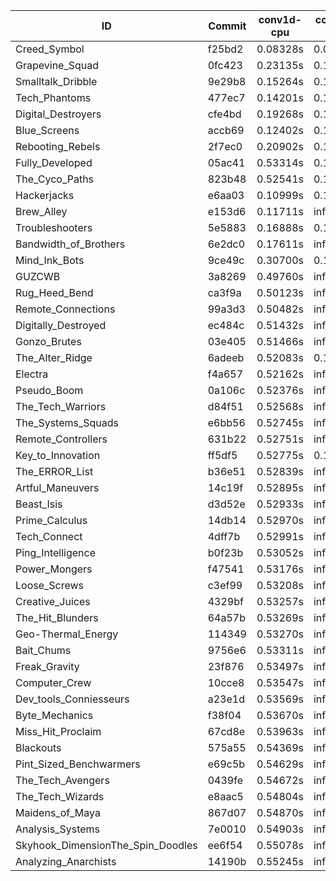 |ID|Commit|conv1d-cpu|conv1d-gpu|DWSPConv2D-gpu|gemm-gpu|avg|
|-|-|-|-|-|-|-|
|Creed_Symbol|f25bd2|0.08328s|0.09887s|3.05187s|1.85697s|1.27275s|
|Grapevine_Squad|0fc423|0.23135s|0.12478s|3.16998s|1.87856s|1.35117s|
|Smalltalk_Dribble|9e29b8|0.15264s|0.14700s|3.08688s|2.05751s|1.36101s|
|Tech_Phantoms|477ec7|0.14201s|0.15468s|3.07267s|2.13443s|1.37595s|
|Digital_Destroyers|cfe4bd|0.19268s|0.12533s|3.12791s|2.07380s|1.37993s|
|Blue_Screens|accb69|0.12402s|0.13552s|3.17714s|2.12136s|1.38951s|
|Rebooting_Rebels|2f7ec0|0.20902s|0.13154s|3.16128s|2.06767s|1.39238s|
|Fully_Developed|05ac41|0.53314s|0.13598s|3.18739s|2.26550s|1.53050s|
|The_Cyco_Paths|823b48|0.52541s|0.16490s|3.08392s|4.57008s|2.08608s|
|Hackerjacks|e6aa03|0.10999s|0.12595s|infs|1.91595s|infs|
|Brew_Alley|e153d6|0.11711s|infs|infs|4.58145s|infs|
|Troubleshooters|5e5883|0.16888s|0.19304s|infs|2.18413s|infs|
|Bandwidth_of_Brothers|6e2dc0|0.17611s|infs|infs|2.20454s|infs|
|Mind_Ink_Bots|9ce49c|0.30700s|0.14757s|infs|4.56884s|infs|
|GUZCWB|3a8269|0.49760s|infs|infs|4.61845s|infs|
|Rug_Heed_Bend|ca3f9a|0.50123s|infs|infs|4.43783s|infs|
|Remote_Connections|99a3d3|0.50482s|infs|infs|4.58058s|infs|
|Digitally_Destroyed|ec484c|0.51432s|infs|infs|4.58925s|infs|
|Gonzo_Brutes|03e405|0.51466s|infs|infs|4.60878s|infs|
|The_Alter_Ridge|6adeeb|0.52083s|0.17608s|infs|4.51877s|infs|
|Electra|f4a657|0.52162s|infs|infs|4.58713s|infs|
|Pseudo_Boom|0a106c|0.52376s|infs|infs|4.64689s|infs|
|The_Tech_Warriors|d84f51|0.52568s|infs|infs|4.65009s|infs|
|The_Systems_Squads|e6bb56|0.52745s|infs|infs|4.56789s|infs|
|Remote_Controllers|631b22|0.52751s|infs|infs|4.57658s|infs|
|Key_to_Innovation|ff5df5|0.52775s|0.16907s|infs|4.53670s|infs|
|The_ERROR_List|b36e51|0.52839s|infs|infs|4.61670s|infs|
|Artful_Maneuvers|14c19f|0.52895s|infs|infs|4.63138s|infs|
|Beast_Isis|d3d52e|0.52933s|infs|infs|4.60808s|infs|
|Prime_Calculus|14db14|0.52970s|infs|infs|4.59593s|infs|
|Tech_Connect|4dff7b|0.52991s|infs|infs|4.61832s|infs|
|Ping_Intelligence|b0f23b|0.53052s|infs|infs|4.60372s|infs|
|Power_Mongers|f47541|0.53176s|infs|infs|4.57022s|infs|
|Loose_Screws|c3ef99|0.53208s|infs|infs|4.60395s|infs|
|Creative_Juices|4329bf|0.53257s|infs|infs|4.63421s|infs|
|The_Hit_Blunders|64a57b|0.53269s|infs|infs|4.61364s|infs|
|Geo-Thermal_Energy|114349|0.53270s|infs|infs|4.61118s|infs|
|Bait_Chums|9756e6|0.53311s|infs|infs|4.60513s|infs|
|Freak_Gravity|23f876|0.53497s|infs|infs|4.59069s|infs|
|Computer_Crew|10cce8|0.53547s|infs|infs|4.61282s|infs|
|Dev_tools_Conniesseurs|a23e1d|0.53569s|infs|infs|4.60703s|infs|
|Byte_Mechanics|f38f04|0.53670s|infs|infs|4.58748s|infs|
|Miss_Hit_Proclaim|67cd8e|0.53963s|infs|infs|4.63685s|infs|
|Blackouts|575a55|0.54369s|infs|infs|4.58507s|infs|
|Pint_Sized_Benchwarmers|e69c5b|0.54629s|infs|infs|4.58876s|infs|
|The_Tech_Avengers|0439fe|0.54672s|infs|infs|4.59292s|infs|
|The_Tech_Wizards|e8aac5|0.54804s|infs|infs|4.66372s|infs|
|Maidens_of_Maya|867d07|0.54870s|infs|infs|4.57447s|infs|
|Analysis_Systems|7e0010|0.54903s|infs|infs|4.58626s|infs|
|Skyhook_DimensionThe_Spin_Doodles|ee6f54|0.55078s|infs|infs|4.56722s|infs|
|Analyzing_Anarchists|14190b|0.55245s|infs|infs|4.66347s|infs|

